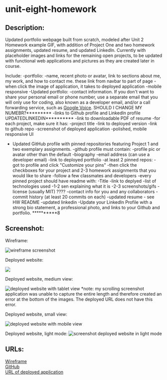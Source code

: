 # unit-eight-homework

## Description:
Updated portfolio webpage built from scratch, modeled after Unit 2 Homework example GIF, with addition of Project One and two homework assignments, updated resume, and updated LinkedIn. Currently with placeholder images and links for the remaining open projects, to be updated with functional web applications and pictures as they are created later in course. 

Include:
-portfolio: 
    -name, recent photo or avatar, link to sections about me, my work, and how to contact me. these link from navbar to part of page 
    -when click the image of application, it takes to deployed application
    -mobile responsive
-Updated portfolio: 
    -contact information. If you don't want to share your personal email or phone number, use a separate email that you will only use for coding, also known as a developer email, and/or a call forwarding service, such as [Google Voice](https://voice.google.com/). SHOULD I CHANGE MY NUMEBR?*********
    -links to Github profile and LinkedIn profile UPDATEDLINKEDIN**********
    -link to downloadable PDF of resume
    -for each project, make sure it has:
        -project title
        -link to deployed version
        -link to github repo
        -screenshot of deployed application
        -polished, mobile responsive UI

* Updated GitHub profile with pinned repositories featuring Project 1 and two exemplary assignments. 
-github profile must contain: 
    -profile pic or avatar other than the default 
    -biography
    -email address (can use a developer email)
    -link to deployed portfolio
    -at least 2 pinned repos:
        -got to profile and click "Customize your pins"
        -then click the checkboxes for your project and 2-3 homework assignments that you would like to share
    -follow a few classmates and developers
    -every pinned project should have readme with:
        -Title
        -link to deplyed
        -list of technologies used
        -1-2 sen explaining what it is
        -2-3 screenshots/gifs
        -license (usually MIT) ????
        -contact info for you and any collaborators
    -commit history (at least 20 commits on each)
-updated resume - see HW README
-updated linkedin -Update your LinkedIn Profile with a strong bio statement, a professional photo, and links to your Github and portfolio. **********8


## Screenshot:
Wireframe:

<img src=".\assets\images\wireframe.png" alt="wireframe screenshot">  

Deployed website:

<img src=".\assets\images\screenshot-deployed-url.png">

Deployed website, medium view:

<img src=".\assets\images\screenshot-deployed-url-media-medium.png" alt="deployed website with tablet view">  
*note: my scrolling screenshot application was unable to capture the entire length and therefore created an error at the bottom of the images. The deployed URL does not have this error.


Deployed website, small view:

<img src=".\assets\images\deployed-URL-small.png" alt="deployed website with mobile view">

Deployed website, light mode: 
<img src=".\assets\images\deployed-url-light-mode.png" alt="screenshot deployed website in light mode">

## URLs:
<a href="https://wireframe.cc/L1GSbf">Wireframe</a>
<br>
<a href="https://github.com/mlward639/Updated-Portfolio">GitHub</a>
<br>
<a href="https://mlward639.github.io/Updated-Portfolio/">URL of deployed application</a>



